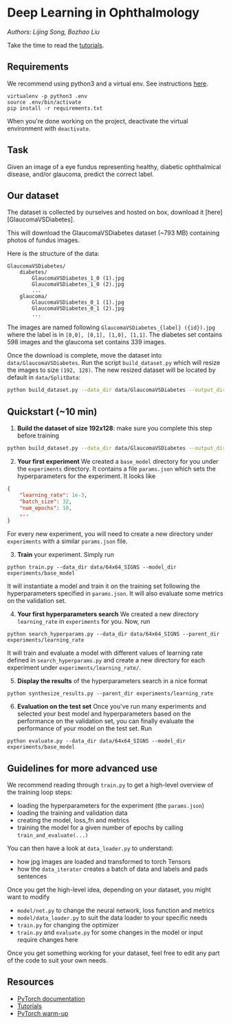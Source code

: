 # Deep Learning in Ophthalmology

*Authors: Lijing Song, Bozhao Liu*

Take the time to read the [tutorials](https://cs230-stanford.github.io/project-starter-code.html).

## Requirements

We recommend using python3 and a virtual env. See instructions [here](https://cs230-stanford.github.io/project-starter-code.html).

```
virtualenv -p python3 .env
source .env/bin/activate
pip install -r requirements.txt
```

When you're done working on the project, deactivate the virtual environment with `deactivate`.

## Task

Given an image of a eye fundus representing healthy, diabetic ophthalmical disease, and/or glaucoma, predict the correct label.


## Our dataset

The dataset is collected by ourselves and hosted on box, download it [here][GlaucomaVSDiabetes].

This will download the GlaucomaVSDiabetes dataset (~793 MB) containing photos of fundus images.

Here is the structure of the data:
```
GlaucomaVSDiabetes/
    diabetes/
        GlaucomaVSDiabetes_1_0 (1).jpg
        GlaucomaVSDiabetes_1_0 (2).jpg
        ...
    glaucoma/
        GlaucomaVSDiabetes_0_1 (1).jpg
        GlaucomaVSDiabetes_0_1 (2).jpg
        ...
```

The images are named following `GlaucomaVSDiabetes_{label} ({id}).jpg` where the label is in `[0,0], [0,1], [1,0], [1,1]`.
The diabetes set contains 598 images and the glaucoma set contains 339 images.

Once the download is complete, move the dataset into `data/GlaucomaVSDiabetes`.
Run the script `build_dataset.py` which will resize the images to size `(192, 128)`. The new resized dataset will be located by default in `data/SplitData`:

```bash
python build_dataset.py --data_dir data/GlaucomaVSDiabetes --output_dir data/SplitData
```

## Quickstart (~10 min)

1. __Build the dataset of size 192x128__: make sure you complete this step before training
```bash
python build_dataset.py --data_dir data/GlaucomaVSDiabetes --output_dir data/SplitData
```

2. __Your first experiment__ We created a `base_model` directory for you under the `experiments` directory. It contains a file `params.json` which sets the hyperparameters for the experiment. It looks like
```json
{
    "learning_rate": 1e-3,
    "batch_size": 32,
    "num_epochs": 10,
    ...
}
```
For every new experiment, you will need to create a new directory under `experiments` with a similar `params.json` file.

3. __Train__ your experiment. Simply run
```
python train.py --data_dir data/64x64_SIGNS --model_dir experiments/base_model
```
It will instantiate a model and train it on the training set following the hyperparameters specified in `params.json`. It will also evaluate some metrics on the validation set.

4. __Your first hyperparameters search__ We created a new directory `learning_rate` in `experiments` for you. Now, run
```
python search_hyperparams.py --data_dir data/64x64_SIGNS --parent_dir experiments/learning_rate
```
It will train and evaluate a model with different values of learning rate defined in `search_hyperparams.py` and create a new directory for each experiment under `experiments/learning_rate/`.

5. __Display the results__ of the hyperparameters search in a nice format
```
python synthesize_results.py --parent_dir experiments/learning_rate
```

6. __Evaluation on the test set__ Once you've run many experiments and selected your best model and hyperparameters based on the performance on the validation set, you can finally evaluate the performance of your model on the test set. Run
```
python evaluate.py --data_dir data/64x64_SIGNS --model_dir experiments/base_model
```


## Guidelines for more advanced use

We recommend reading through `train.py` to get a high-level overview of the training loop steps:
- loading the hyperparameters for the experiment (the `params.json`)
- loading the training and validation data
- creating the model, loss_fn and metrics
- training the model for a given number of epochs by calling `train_and_evaluate(...)`

You can then have a look at `data_loader.py` to understand:
- how jpg images are loaded and transformed to torch Tensors
- how the `data_iterator` creates a batch of data and labels and pads sentences

Once you get the high-level idea, depending on your dataset, you might want to modify
- `model/net.py` to change the neural network, loss function and metrics
- `model/data_loader.py` to suit the data loader to your specific needs
- `train.py` for changing the optimizer
- `train.py` and `evaluate.py` for some changes in the model or input require changes here

Once you get something working for your dataset, feel free to edit any part of the code to suit your own needs.

## Resources

- [PyTorch documentation](http://pytorch.org/docs/0.3.0/)
- [Tutorials](http://pytorch.org/tutorials/)
- [PyTorch warm-up](https://github.com/jcjohnson/pytorch-examples)

[SIGNS]: https://drive.google.com/file/d/1ufiR6hUKhXoAyiBNsySPkUwlvE_wfEHC/view?usp=sharing
